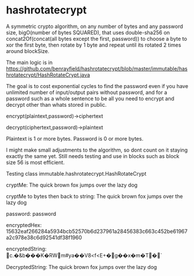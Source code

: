 # hashrotatecrypt
A symmetric crypto algorithm, on any number of bytes and any password size, bigO(number of bytes SQUARED), that uses double-sha256 on concat2Of(concat(all bytes except the first, password)) to choose a byte to xor the first byte, then rotate by 1 byte and repeat until its rotated 2 times around blockSize.

The main logic is in https://github.com/benrayfield/hashrotatecrypt/blob/master/immutable/hashrotatecrypt/HashRotateCrypt.java

The goal is to cost exponential cycles to find the password even if you have unlimited number of input/output pairs without password, and for a password such as a whole sentence to be all you need to encrypt and decrypt other than whats stored in public.

encrypt(plaintext,password)->ciphertext

decrypt(ciphertext,password)->plaintext

Plaintext is 1 or more bytes. Password is 0 or more bytes.


I might make small adjustments to the algorithm, so dont count on it staying exactly the same yet. Still needs testing and use in blocks such as block size 56 is most efficient.

Testing class immutable.hashrotatecrypt.HashRotateCrypt

cryptMe: The quick brown fox jumps over the lazy dog

cryptMe to bytes then back to string: The quick brown fox jumps over the lazy dog

password: password

encryptedHex: 15632eaf266284a5934bcb52570b6d237961a28456383c663c452be61967a2c978e38c6d92541df38f1960

encryptedString: c.�&b���K�RWm#ya��V8<f<E+�g��x�m�T�`

DecryptedString: The quick brown fox jumps over the lazy dog
